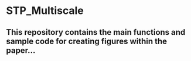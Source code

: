 # STP_Multiscale


## This repository contains the main functions and sample code for creating figures within the paper...
